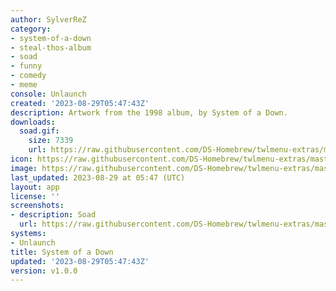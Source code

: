 ```yaml
---
author: SylverReZ
category:
- system-of-a-down
- steal-thos-album
- soad
- funny
- comedy
- meme
console: Unlaunch
created: '2023-08-29T05:47:43Z'
description: Artwork from the 1998 album, by System of a Down.
downloads:
  soad.gif:
    size: 7339
    url: https://raw.githubusercontent.com/DS-Homebrew/twlmenu-extras/master/_nds/TWiLightMenu/unlaunch/backgrounds/soad.gif
icon: https://raw.githubusercontent.com/DS-Homebrew/twlmenu-extras/master/_nds/TWiLightMenu/unlaunch/backgrounds/soad.gif
image: https://raw.githubusercontent.com/DS-Homebrew/twlmenu-extras/master/_nds/TWiLightMenu/unlaunch/backgrounds/soad.gif
last_updated: 2023-08-29 at 05:47 (UTC)
layout: app
license: ''
screenshots:
- description: Soad
  url: https://raw.githubusercontent.com/DS-Homebrew/twlmenu-extras/master/_nds/TWiLightMenu/unlaunch/backgrounds/soad.gif
systems:
- Unlaunch
title: System of a Down
updated: '2023-08-29T05:47:43Z'
version: v1.0.0
---
```

